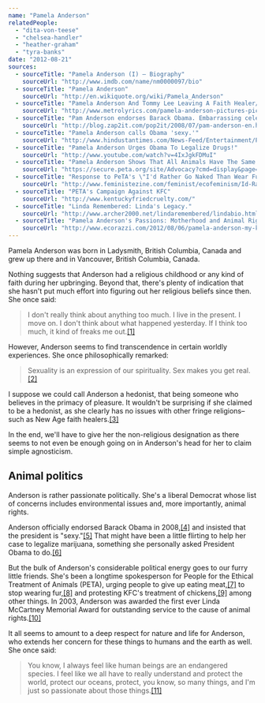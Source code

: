 ```yaml
---
name: "Pamela Anderson"
relatedPeople:
  - "dita-von-teese"
  - "chelsea-handler"
  - "heather-graham"
  - "tyra-banks"
date: "2012-08-21"
sources:
  - sourceTitle: "Pamela Anderson (I) – Biography"
    sourceUrl: "http://www.imdb.com/name/nm0000097/bio"
  - sourceTitle: "Pamela Anderson"
    sourceUrl: "http://en.wikiquote.org/wiki/Pamela_Anderson"
  - sourceTitle: "Pamela Anderson And Tommy Lee Leaving A Faith Healer/Hypnotist"
    sourceUrl: "http://www.metrolyrics.com/pamela-anderson-pictures-pic-35363.html"
  - sourceTitle: "Pam Anderson endorses Barack Obama. Embarrassing celebrity pile on continues"
    sourceUrl: "http://blog.zap2it.com/pop2it/2008/07/pam-anderson-en.html"
  - sourceTitle: "Pamela Anderson calls Obama 'sexy.'"
    sourceUrl: "http://www.hindustantimes.com/News-Feed/Entertainment/Pamela-Anderson-calls-Obama-sexy/Article1-537598.aspx"
  - sourceTitle: "Pamela Anderson Urges Obama To Legalize Drugs!"
    sourceUrl: "http://www.youtube.com/watch?v=4IxJgkFDMuI"
  - sourceTitle: "Pamela Anderson Shows That All Animals Have The Same Parts"
    sourceUrl: "https://secure.peta.org/site/Advocacy?cmd=display&page=UserAction&id=3205"
  - sourceTitle: "Response to PeTA's \"I'd Rather Go Naked Than Wear Fur\" Campaign"
    sourceUrl: "http://www.feministezine.com/feminist/ecofeminism/Id-Rather-Go-Naked-Than-Wear-Fur.html"
  - sourceTitle: "PETA's Campaign Against KFC"
    sourceUrl: "http://www.kentuckyfriedcruelty.com/"
  - sourceTitle: "Linda Remembered: Linda's Legacy."
    sourceUrl: "http://www.archer2000.net/lindaremembered/lindabio.html"
  - sourceTitle: "Pamela Anderson's Passions: Motherhood and Animal Rights"
    sourceUrl: "http://www.ecorazzi.com/2012/08/06/pamela-anderson-my-kids-know-i-save-animals/"
---
```


Pamela Anderson was born in Ladysmith, British Columbia, Canada and grew up there and in Vancouver, British Columbia, Canada.

Nothing suggests that Anderson had a religious childhood or any kind of faith during her upbringing. Beyond that, there's plenty of indication that she hasn't put much effort into figuring out her religious beliefs since then. She once said:

>I don't really think about anything too much. I live in the present. I move on. I don't think about what happened yesterday. If I think too much, it kind of freaks me out.<a class="source-citation" href="http://www.imdb.com/name/nm0000097/bio" title="Pamela Anderson (I) – Biography">[1]</a>

However, Anderson seems to find transcendence in certain worldly experiences. She once philosophically remarked:

>Sexuality is an expression of our spirituality. Sex makes you get real.<a class="source-citation" href="http://en.wikiquote.org/wiki/Pamela_Anderson" title="Pamela Anderson">[2]</a>

I suppose we could call Anderson a hedonist, that being someone who believes in the primacy of pleasure. It wouldn't be surprising if she claimed to be a hedonist, as she clearly has no issues with other fringe religions–such as New Age faith healers.<a class="source-citation" href="http://www.metrolyrics.com/pamela-anderson-pictures-pic-35363.html" title="Pamela Anderson And Tommy Lee Leaving A Faith Healer/Hypnotist">[3]</a>

In the end, we'll have to give her the non-religious designation as there seems to not even be enough going on in Anderson's head for her to claim simple agnosticism.


## Animal politics

Anderson is rather passionate politically. She's a liberal Democrat whose list of concerns includes environmental issues and, more importantly, animal rights.

Anderson officially endorsed Barack Obama in 2008,<a class="source-citation" href="http://blog.zap2it.com/pop2it/2008/07/pam-anderson-en.html" title="Pam Anderson endorses Barack Obama. Embarrassing celebrity pile on continues">[4]</a> and insisted that the president is "sexy."<a class="source-citation" href="http://www.hindustantimes.com/News-Feed/Entertainment/Pamela-Anderson-calls-Obama-sexy/Article1-537598.aspx" title="Pamela Anderson calls Obama &apos;sexy.&apos;">[5]</a> That might have been a little flirting to help her case to legalize marijuana, something she personally asked President Obama to do.<a class="source-citation" href="http://www.youtube.com/watch?v=4IxJgkFDMuI" title="Pamela Anderson Urges Obama To Legalize Drugs!">[6]</a>

But the bulk of Anderson's considerable political energy goes to our furry little friends. She's been a longtime spokesperson for People for the Ethical Treatment of Animals (PETA), urging people to give up eating meat,<a class="source-citation" href="https://secure.peta.org/site/Advocacy?cmd=display&page=UserAction&id=3205" title="Pamela Anderson Shows That All Animals Have The Same Parts">[7]</a> to stop wearing fur,<a class="source-citation" href="http://www.feministezine.com/feminist/ecofeminism/Id-Rather-Go-Naked-Than-Wear-Fur.html" title="Response to PeTA&apos;s &quot;I&apos;d Rather Go Naked Than Wear Fur&quot; Campaign">[8]</a> and protesting KFC's treatment of chickens,<a class="source-citation" href="http://www.kentuckyfriedcruelty.com/" title="PETA&apos;s Campaign Against KFC">[9]</a> among other things. In 2003, Anderson was awarded the first ever Linda McCartney Memorial Award for outstanding service to the cause of animal rights.<a class="source-citation" href="http://www.archer2000.net/lindaremembered/lindabio.html" title="Linda Remembered: Linda&apos;s Legacy.">[10]</a>

It all seems to amount to a deep respect for nature and life for Anderson, who extends her concern for these things to humans and the earth as well. She once said:

>You know, I always feel like human beings are an endangered species. I feel like we all have to really understand and protect the world, protect our oceans, protect, you know, so many things, and I'm just so passionate about those things.<a class="source-citation" href="http://www.ecorazzi.com/2012/08/06/pamela-anderson-my-kids-know-i-save-animals/" title="Pamela Anderson&apos;s Passions: Motherhood and Animal Rights">[11]</a>